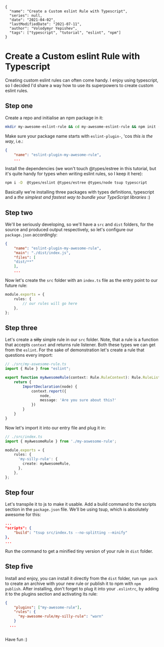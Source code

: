 ```ic-metadata
{
  "name": "Create a Custom eslint Rule with Typescript",
  "series": null,
  "date": "2021-04-02",
  "lastModifiedDate": "2021-07-11",
  "author": "Volodymyr Yepishev",
  "tags": ["typescript", "tutorial", "eslint", "npm"]
}
```

# Create a Custom eslint Rule with Typescript

Creating custom eslint rules can often come handy. I enjoy using typescript, so I decided I'd share a way how to use its superpowers to create custom eslint rules.

## Step one

Create a repo and initialise an npm package in it:

```bash
mkdir my-awesome-eslint-rule && cd my-awesome-eslint-rule && npm init -y
```

Make sure your package name starts with `eslint-plugin-`, 'cos _this is the way_, i.e.:

```json
{
    "name": "eslint-plugin-my-awesome-rule",
    ...
```

Install the dependencies (we won't touch @types/estree in this tutorial, but it's quite handy for types when writing eslint rules, so I keep it here):

```bash
npm i -D  @types/eslint @types/estree @types/node tsup typescript
```

Basically we're installing three packages with types definitions, typescript and a _the simplest and fastest way to bundle your TypeScript libraries_ :)

## Step two

We'll be seriously developing, so we'll have a `src` and `dist` folders, for the source and produced output respectively, so let's configure our `package.json` accordingly:

```json
{
    "name": "eslint-plugin-my-awesome-rule",
    "main": "./dist/index.js",
    "files": [
    "dist/**"
    ],
    ...
```

Now let's create the `src` folder with an `index.ts` file as the entry point to our future rule:

```typescript
module.exports = {
    rules: {
        // our rules will go here
    },
};
```

## Step three

Let's create a ~~silly~~ simple rule in our `src` folder. Note, that a rule is a function that accepts `context` and returns rule listener. Both these types we can get from the `eslint`.
For the sake of demonstration let's create a rule that questions every import:

```typescript
// ./src/my-aswesome-rule.ts
import { Rule } from "eslint";

export function myAwesomeRule(context: Rule.RuleContext): Rule.RuleListener {
    return {
        ImportDeclaration(node) {
            context.report({
                node,
                message: 'Are you sure about this?'
            })
        }
    }
}
```

Now let's import it into our entry file and plug it in:

```typescript
// ./src/index.ts
import { myAwesomeRule } from './my-aswesome-rule';

module.exports = {
    rules: {
      'my-silly-rule': {
        create: myAwesomeRule,
      },
    },
};
```

## Step four

Let's transpile it to js to make it usable. Add a build command to the scripts section in the `package.json` file. We'll be using tsup, which is absolutely awesome for this:

```json
...
"scripts": {
    "build": "tsup src/index.ts --no-splitting --minify"
},
...
```

Run the command to get a minified tiny version of your rule in `dist` folder.

## Step five

Install and enjoy, you can install it directly from the `dist` folder, run `npm pack` to create an archive with your new rule or publish it to npm with `npm publish`.
After installing, don't forget to plug it into your `.eslintrc`, by adding it to the plugins section and activating its rule:

```json
{
    "plugins": ["my-awesome-rule"],
    "rules": {
      "my-awesome-rule/my-silly-rule": "warn"
    }
  ...
  
```

Have fun :)
